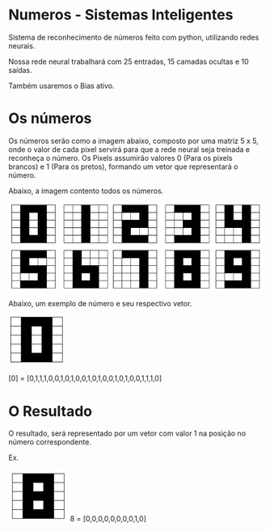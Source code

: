 # Numeros - Sistemas Inteligentes
Sistema de reconhecimento de números feito com python, utilizando redes neurais.

Nossa rede neural trabalhará com 25 entradas, 15 camadas ocultas e 10 saídas.

Também usaremos o Bias ativo.

# Os números
Os números serão como a imagem abaixo, composto por uma matriz 5 x 5, onde o valor de cada pixel servirá para que a rede neural seja treinada e reconheça o número.
Os Pixels assumirão valores 0 (Para os pixels brancos) e 1 (Para os pretos), formando um vetor que representará o número.

Abaixo, a imagem contento todos os números.

![Imagem de todos os números](https://github.com/wallacehenriquesilva/numeros-si/blob/master/Numeros.PNG)

Abaixo, um exemplo de número e seu respectivo vetor.

![Imagem do número exemplo](https://github.com/wallacehenriquesilva/numeros-si/blob/master/numero0.PNG)

[0] = [0,1,1,1,0,0,1,0,1,0,0,1,0,1,0,0,1,0,1,0,0,1,1,1,0]


# O Resultado

O resultado, será representado por um vetor com valor 1 na posição no número correspondente.


Ex. 

![Imagem do número exemplo](https://github.com/wallacehenriquesilva/numeros-si/blob/master/numero8.PNG)
8 = [0,0,0,0,0,0,0,0,1,0]